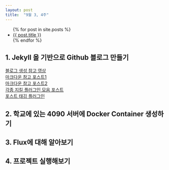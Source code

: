 ```yaml
---
layout: post
title:  "9월 3, 4주"
---
```


<ul>
  {% for post in site.posts %}
    <li>
      <a href="{{ post.url }}">{{ post.title }}</a>
    </li>
  {% endfor %}
</ul>

## 1. Jekyll 을 기반으로 Github 블로그 만들기
[블로그 생성 참고 영상](https://www.youtube.com/watch?v=wCOInE7-E0I)   
[마크다운 참고 포스트1](https://jekyllrb.com/docs/posts/)   
[마크다운 참고 포스트2 ](https://teddylee777.github.io/jekyll/Jekyll-%EC%82%AC%EC%9A%A9%EC%9D%84-%EC%9C%84%ED%95%9C-markdown-%EB%AC%B8%EB%B2%95/)   
[각종 지킬 플러그인 모음 포스트](https://github.com/planetjekyll/awesome-jekyll-plugins?tab=readme-ov-file)   
[포스트 태깅 플러그인](https://github.com/planetjekyll/awesome-jekyll-editors)   
## 2. 학교에 있는 4090 서버에 Docker Container 생성하기

## 3. Flux에 대해 알아보기

## 4. 프로젝트 실행해보기 




